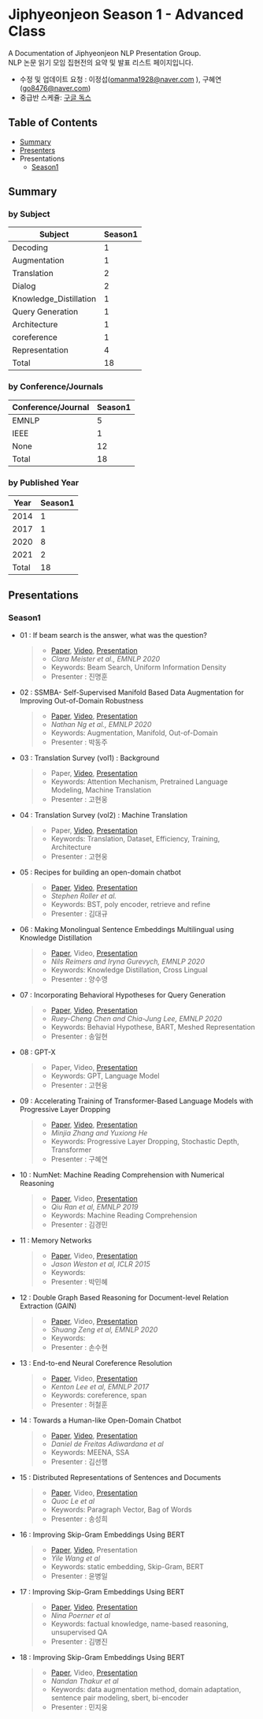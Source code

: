 # Jiphyeonjeon Season 1 - Advanced Class
A Documentation of Jiphyeonjeon NLP Presentation Group.<br>
NLP 논문 읽기 모임 집현전의 요약 및 발표 리스트 페이지입니다.<br>
* 수정 및 업데이트 요청 : 이정섭(omanma1928@naver.com ), 구혜연(go8476@naver.com)
* 중급반 스케쥴: [구글 독스](https://docs.google.com/spreadsheets/d/1URygclGeWPPJoYBF5Q2p18auAflH33w-KXaWAHfXkMA/edit#gid=0)

## Table of Contents
- [Summary](#Summary)
- [Presenters](#Presenters)
- Presentations<br>
  - [Season1](#Season1)

## Summary
### by Subject
| Subject | Season1 |
|---|---|
| Decoding | 1 |
| Augmentation | 1 |
| Translation | 2 |
| Dialog | 2 |
| Knowledge_Distillation | 1 |
| Query Generation | 1 |
| Architecture | 1 |
| coreference | 1 |
| Representation | 4 |
| Total | 18 |

### by Conference/Journals
| Conference/Journal | Season1 |
| --- | --- |
| EMNLP | 5 |
| IEEE | 1 |
| None | 12 |
| Total | 18 |

### by Published Year
| Year | Season1 |
| --- | --- |
| 2014 | 1 |
| 2017 | 1 |
| 2020 | 8 |
| 2021 | 2 |
| Total | 18 |

## Presentations
### Season1
- 01 : If beam search is the answer, what was the question?
	> - [Paper](https://www.aclweb.org/anthology/2020.emnlp-main.170/), [Video](https://youtu.be/KJClfF_nJj0), [Presentation](https://github.com/jiphyeonjeon/nlp-review/blob/main/season1/advanced/presentations/Season1-01_If%20beam%20search%20is%20the%20answer%2C%20what%20was%20the%20question.pdf)
	> - *Clara Meister et al., EMNLP 2020*
	> - Keywords: Beam Search, Uniform Information Density
	> - Presenter : 진명훈

- 02 : SSMBA- Self-Supervised Manifold Based Data Augmentation for Improving Out-of-Domain Robustness
	> - [Paper](https://arxiv.org/abs/2009.10195), [Video](https://youtu.be/1IwHZ_4uPK0), [Presentation](https://github.com/jiphyeonjeon/nlp-review/blob/main/season1/advanced/presentations/Season1-02_SSMBA-%20Self-Supervised%20Manifold%20Based%20Data%20Augmentation%20for%20Improving%20Out-of-Domain%20Robustness.pdf)
	> - *Nathan Ng et al., EMNLP 2020*
	> - Keywords: Augmentation, Manifold, Out-of-Domain
	> - Presenter : 박동주

- 03 : Translation Survey (vol1) : Background
	> - Paper, [Video](https://youtu.be/KQfvEg-fGMw), [Presentation](https://github.com/jiphyeonjeon/nlp-review/blob/main/season1/advanced/presentations/Season1-03_Machine%20Translation%20Survey%20-%20vol1.pptx)
	> - Keywords: Attention Mechanism, Pretrained Language Modeling, Machine Translation
	> - Presenter : 고현웅
	
- 04 : Translation Survey (vol2) : Machine Translation
	> - Paper, [Video](https://youtu.be/18iH6VX-IU4), [Presentation](https://github.com/jiphyeonjeon/nlp-review/blob/main/season1/advanced/presentations/Season1-04_Machine%20Translation%20Survey%20-%20vol2.pptx)
	> - Keywords: Translation, Dataset, Efficiency, Training, Architecture 
	> - Presenter : 고현웅
	
- 05 : Recipes for building an open-domain chatbot
	> - [Paper](https://arxiv.org/abs/2004.13637), [Video](https://youtu.be/lbodJgH1XGE), [Presentation](https://github.com/jiphyeonjeon/nlp-review/blob/main/season1/advanced/presentations/Season1-05_Recipes%20for%20building%20an%20open-domain%20chatbot.pdf)
	> - *Stephen Roller et al.*
	> - Keywords: BST, poly encoder, retrieve and refine
	> - Presenter : 김대규

- 06 : Making Monolingual Sentence Embeddings Multilingual using Knowledge Distillation
	> - [Paper](https://arxiv.org/pdf/2004.09813.pdf), Video, [Presentation](https://github.com/jiphyeonjeon/nlp-review/blob/main/season1/advanced/presentations/Season1_06_Making_Monolingual_Sentence_Embeddings_Multilingual_using_Knowledge_Distillation.pdf)
	> - *Nils Reimers and Iryna Gurevych, EMNLP 2020*
	> - Keywords: Knowledge Distillation, Cross Lingual
	> - Presenter : 양수영
	
- 07 : Incorporating Behavioral Hypotheses for Query Generation
	> - [Paper](https://www.aclweb.org/anthology/2020.emnlp-main.251.pdf), [Video](https://youtu.be/ZVDlZJ0WvWA), [Presentation](https://github.com/jiphyeonjeon/nlp-review/blob/main/season1/advanced/presentations/Season1_07_Incorporating_Behavioral_Hypotheses_for_Query_Generation_ilhyeon.song.pdf)
	> - *Ruey-Cheng Chen and Chia-Jung Lee, EMNLP 2020*
	> - Keywords: Behavial Hypothese, BART, Meshed Representation
	> - Presenter : 송일현

- 08 : GPT-X
	> - Paper, Video, [Presentation](https://github.com/jiphyeonjeon/nlp-review/blob/main/season1/advanced/presentations/Season1_08_GPT-X.pptx)
	> - Keywords: GPT, Language Model
	> - Presenter : 고현웅

- 09 : Accelerating Training of Transformer-Based Language Models with Progressive Layer Dropping
	> - [Paper](https://arxiv.org/abs/2010.13369), [Video](https://www.youtube.com/watch?v=mLyq5JFr-kE&t=1s), [Presentation](https://github.com/jiphyeonjeon/nlp-review/blob/main/season1/advanced/presentations/Season1_09_Accelerating%20Training%20of%20Transformer-Based%20Language%20Models%20with%20Progressive%20Layer%20Dropping_%EA%B5%AC%ED%98%9C%EC%97%B0.pdf)
	> - *Minjia Zhang and Yuxiong He*
	> - Keywords: Progressive Layer Dropping, Stochastic Depth, Transformer
	> - Presenter : 구혜연

- 10 : NumNet: Machine Reading Comprehension with Numerical Reasoning
	> - [Paper](https://arxiv.org/abs/1910.06701), Video, [Presentation](https://github.com/jiphyeonjeon/nlp-review/blob/main/season1/advanced/presentations/Season1_10_NumNet%20Machine%20Reading%20Comprehension%20with%20Numerical%20Reasoning.pdf)
	> - *Qiu Ran et al, EMNLP 2019*
	> - Keywords: Machine Reading Comprehension
	> - Presenter : 김경민

- 11 : Memory Networks
	> - [Paper](https://arxiv.org/abs/1410.3916), Video, [Presentation](https://github.com/jiphyeonjeon/nlp-review/blob/main/season1/advanced/presentations/Season1_11_Memory%20Networks.pdf)
	> - *Jason Weston et al, ICLR 2015*
	> - Keywords: 
	> - Presenter : 박민혜

- 12 : Double Graph Based Reasoning for Document-level Relation Extraction (GAIN)
	> - [Paper](https://arxiv.org/abs/2009.13752), Video, [Presentation](https://github.com/jiphyeonjeon/nlp-review/blob/main/season1/advanced/presentations/Season1_12_Double%20Graph%20Based%20Reasoning%20for%20Document-level%20Relation%20Extraction%20(GAIN).pdf)
	> - *Shuang Zeng et al, EMNLP 2020*
	> - Keywords: 
	> - Presenter : 손수현
	> 

- 13 : End-to-end Neural Coreference Resolution
	> - [Paper](https://arxiv.org/abs/1707.07045), Video, [Presentation](https://github.com/jiphyeonjeon/nlp-review/tree/main/season1/advanced/presentations)
	> - *Kenton Lee et al, EMNLP 2017*
	> - Keywords: coreference, span
	> - Presenter : 허철훈

- 14 : Towards a Human-like Open-Domain Chatbot
	> - [Paper](https://arxiv.org/abs/2001.09977), [Video](https://www.youtube.com/watch?v=uSPtFpEbpDg), [Presentation](https://github.com/jiphyeonjeon/nlp-review/blob/main/season1/advanced/presentations/Season1_14_toward%20a%20human-like%20open-domain%20chatbot.pdf)
	> - *Daniel de Freitas Adiwardana et al*
	> - Keywords: MEENA, SSA
	> - Presenter : 김선행

- 15 : Distributed Representations of Sentences and Documents
	> - [Paper](https://arxiv.org/abs/1405.4053), Video, [Presentation](https://github.com/jiphyeonjeon/nlp-review/blob/main/season1/advanced/presentations/Season1_15_Distributed%20Representations%20of%20Sentences%20and%20Documents.pdf)
	> - *Quoc Le et al*
	> - Keywords: Paragraph Vector, Bag of Words
	> - Presenter : 송성희

- 16 : Improving Skip-Gram Embeddings Using BERT
	> - [Paper](https://ieeexplore.ieee.org/document/9376654), [Video](https://www.youtube.com/watch?v=a9PT0oV26OM), Presentation
	> - *Yile Wang et al*
	> - Keywords: static embedding, Skip-Gram, BERT
	> - Presenter : 윤병일

- 17 : Improving Skip-Gram Embeddings Using BERT
	> - [Paper](https://arxiv.org/pdf/1911.03681.pdf), [Video](https://www.youtube.com/watch?v=f2WQwXvLvdI), [Presentation](https://github.com/jiphyeonjeon/nlp-review/blob/main/season1/advanced/presentations/Season1_17_E-BERT%20Efficient-Yet-Effective%20Entity%20Embeddings%20for%20BERT.pdf)
	> - *Nina Poerner et al*
	> - Keywords: factual knowledge, name-based reasoning, unsupervised QA
	> - Presenter : 김병진

- 18 : Improving Skip-Gram Embeddings Using BERT
	> - [Paper](https://arxiv.org/pdf/2010.08240.pdf), Video, [Presentation](https://github.com/jiphyeonjeon/nlp-review/blob/main/season1/advanced/presentations/Season1_18_Augmented%20SBERT%20Data%20Augmentation%20Method%20for%20Improving%20Bi-Encoders%20for%20Pairwise%20Sentence%20Scoring%20Tasks.pdf)
	> - *Nandan Thakur et al*
	> - Keywords: data augmentation method, domain adaptation, sentence pair modeling, sbert, bi-encoder
	> - Presenter : 민지웅



<!--
- 04 :
	> - [Paper](), [Video](), [Presentation]()
	> - 
	> - Keywords: 
	> - Presenter : 고현웅
-->

